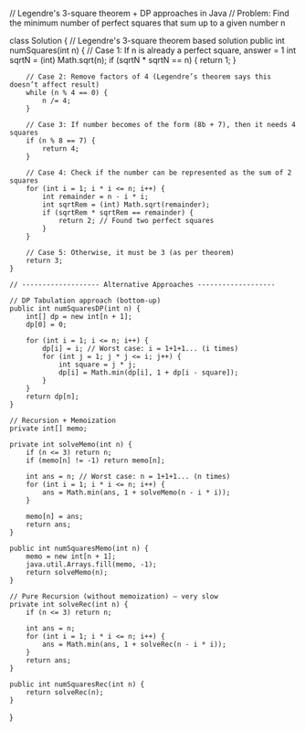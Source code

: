 // Legendre's 3-square theorem + DP approaches in Java
// Problem: Find the minimum number of perfect squares that sum up to a given number n

class Solution {
    // Legendre's 3-square theorem based solution
    public int numSquares(int n) {
        // Case 1: If n is already a perfect square, answer = 1
        int sqrtN = (int) Math.sqrt(n);
        if (sqrtN * sqrtN == n) {
            return 1;
        }

        // Case 2: Remove factors of 4 (Legendre’s theorem says this doesn’t affect result)
        while (n % 4 == 0) {
            n /= 4;
        }

        // Case 3: If number becomes of the form (8b + 7), then it needs 4 squares
        if (n % 8 == 7) {
            return 4;
        }

        // Case 4: Check if the number can be represented as the sum of 2 squares
        for (int i = 1; i * i <= n; i++) {
            int remainder = n - i * i;
            int sqrtRem = (int) Math.sqrt(remainder);
            if (sqrtRem * sqrtRem == remainder) {
                return 2; // Found two perfect squares
            }
        }

        // Case 5: Otherwise, it must be 3 (as per theorem)
        return 3;
    }

    // ------------------- Alternative Approaches -------------------

    // DP Tabulation approach (bottom-up)
    public int numSquaresDP(int n) {
        int[] dp = new int[n + 1];
        dp[0] = 0;

        for (int i = 1; i <= n; i++) {
            dp[i] = i; // Worst case: i = 1+1+1... (i times)
            for (int j = 1; j * j <= i; j++) {
                int square = j * j;
                dp[i] = Math.min(dp[i], 1 + dp[i - square]);
            }
        }
        return dp[n];
    }

    // Recursion + Memoization
    private int[] memo;

    private int solveMemo(int n) {
        if (n <= 3) return n;
        if (memo[n] != -1) return memo[n];

        int ans = n; // Worst case: n = 1+1+1... (n times)
        for (int i = 1; i * i <= n; i++) {
            ans = Math.min(ans, 1 + solveMemo(n - i * i));
        }

        memo[n] = ans;
        return ans;
    }

    public int numSquaresMemo(int n) {
        memo = new int[n + 1];
        java.util.Arrays.fill(memo, -1);
        return solveMemo(n);
    }

    // Pure Recursion (without memoization) – very slow
    private int solveRec(int n) {
        if (n <= 3) return n;

        int ans = n;
        for (int i = 1; i * i <= n; i++) {
            ans = Math.min(ans, 1 + solveRec(n - i * i));
        }
        return ans;
    }

    public int numSquaresRec(int n) {
        return solveRec(n);
    }
}

